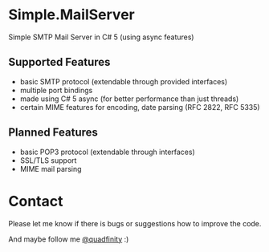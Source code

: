 # Simple.MailServer

Simple SMTP Mail Server in C# 5 (using async features)

## Supported Features

- basic SMTP protocol (extendable through provided interfaces)
- multiple port bindings
- made using C# 5 async (for better performance than just threads)
- certain MIME features for encoding, date parsing (RFC 2822, RFC 5335)

## Planned Features

- basic POP3 protocol (extendable through interfaces)
- SSL/TLS support
- MIME mail parsing

# Contact

Please let me know if there is bugs or suggestions how to improve the code.

And maybe follow me [@quadfinity](https://twitter.com/quadfinity) :)
